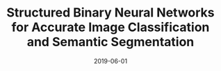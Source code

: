 ---
title: "Structured Binary Neural Networks for Accurate Image Classification and Semantic Segmentation"
collection: conferences
permalink: /publication/Structured
date: 2019-06-01
year: "2019"
venue: "CVPR"
city: 
state: ""
thumbnail: "Structured.png"
teaser :
authors: "Bohan Zhuang, Chunhua Shen, Mingkui Tan, Lingqiao Liu, Ian Reid"
bibtex: Structured.txt
uri: Structured.pdf
arxiv:
project: 
source: 
poster: 
data:
---
